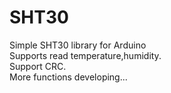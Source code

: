 # SHT30
Simple SHT30 library for Arduino  
Supports read temperature,humidity.  
Support CRC.  
More functions developing...  
